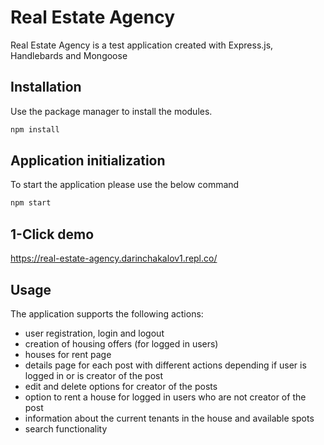 # Real Estate Agency

Real Estate Agency is a test application created with Express.js, Handlebards and Mongoose

## Installation

Use the package manager to install the modules.

```bash
npm install
```

## Application initialization

To start the application please use the below command
```bash
npm start
```

## 1-Click demo
https://real-estate-agency.darinchakalov1.repl.co/

## Usage

The application supports the following actions:
- user registration, login and logout
- creation of housing offers (for logged in users)
- houses for rent page
- details page for each post with different actions depending if user is logged in or is creator of the post
- edit and delete options for creator of the posts
- option to rent a house for logged in users who are not creator of the post 
- information about the current tenants in the house and available spots
- search functionality 
